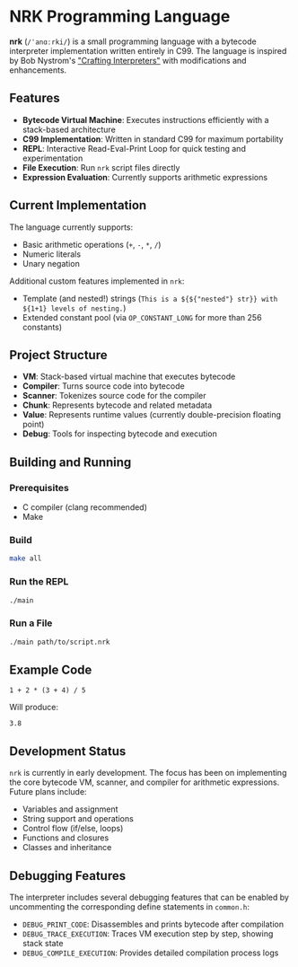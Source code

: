 # NRK Programming Language

**nrk** (`/ˈanɑːrki/`) is a small programming language with a bytecode interpreter implementation written entirely in C99.
The language is inspired by Bob Nystrom's ["Crafting Interpreters"](https://craftinginterpreters.com/) with modifications and enhancements.

## Features

- **Bytecode Virtual Machine**: Executes instructions efficiently with a stack-based architecture
- **C99 Implementation**: Written in standard C99 for maximum portability
- **REPL**: Interactive Read-Eval-Print Loop for quick testing and experimentation
- **File Execution**: Run `nrk` script files directly
- **Expression Evaluation**: Currently supports arithmetic expressions

## Current Implementation

The language currently supports:

- Basic arithmetic operations (`+`, `-`, `*`, `/`)
- Numeric literals
- Unary negation

Additional custom features implemented in `nrk`:

- Template (and nested!) strings (``This is a ${${"nested"} str}} with ${1+1} levels of nesting.``)
- Extended constant pool (via `OP_CONSTANT_LONG` for more than 256 constants)

## Project Structure

- **VM**: Stack-based virtual machine that executes bytecode
- **Compiler**: Turns source code into bytecode
- **Scanner**: Tokenizes source code for the compiler
- **Chunk**: Represents bytecode and related metadata
- **Value**: Represents runtime values (currently double-precision floating point)
- **Debug**: Tools for inspecting bytecode and execution

## Building and Running

### Prerequisites

- C compiler (clang recommended)
- Make

### Build

```bash
make all
```

### Run the REPL

```bash
./main
```

### Run a File

```bash
./main path/to/script.nrk
```

## Example Code

```
1 + 2 * (3 + 4) / 5
```

Will produce:

```
3.8
```

## Development Status

`nrk` is currently in early development. The focus has been on implementing the core bytecode VM, scanner, and compiler for arithmetic expressions. Future plans include:

- Variables and assignment
- String support and operations
- Control flow (if/else, loops)
- Functions and closures
- Classes and inheritance

## Debugging Features

The interpreter includes several debugging features that can be enabled by uncommenting the corresponding define statements in `common.h`:

- `DEBUG_PRINT_CODE`: Disassembles and prints bytecode after compilation
- `DEBUG_TRACE_EXECUTION`: Traces VM execution step by step, showing stack state
- `DEBUG_COMPILE_EXECUTION`: Provides detailed compilation process logs
